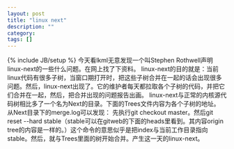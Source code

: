 ```yaml
---
layout: post
title: "linux next"
description: ""
category: 
tags: []
---
```

{% include JB/setup %}
今天看lkml无意发现一个叫Stephen Rothwell声明linux-next的一些什么问题。在网上找了下资料。
linux-next的目的就是：当前linux代码有很多子树，当窗口期打开时，把这些子树合并在一起的话会出现很多问题。然后，linux-next出现了。它的维护者每天都拉取各个子树的代码，并把它们合并在一起，然后，把合并出现的问题报告出画。
linux-next与正常的内核源代码树相比多了一个名为Next的目录。下面的Trees文件内容为各个子树的地址。
从Next目录下的merge.log可以发现：
先执行git checkout master。然后git reset --hard stable（stable可以在gitweb的下面的heads里看到。其内容origin tree的内容是一样的。）这个命令的意思似乎是把index与当前工作目录指向stable。然后，就与Trees里面的树开始合并。产生这一天的linux-next。

